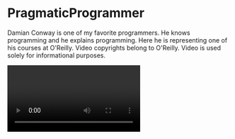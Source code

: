 # PragmaticProgrammer

Damian Conway is one of my favorite programmers. He knows programming and he explains programming. 
Here he is representing one of his courses at O'Reilly. Video copyrights belong to O'Reilly. Video is used solely for informational purposes.

![Damian Convay - Mastering VIM](damian-conway-mastering_vim-720p.mp4)

